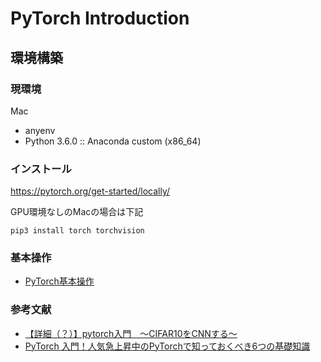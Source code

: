 # PyTorch Introduction

## 環境構築

### 現環境
Mac
- anyenv
- Python 3.6.0 :: Anaconda custom (x86_64)

### インストール
https://pytorch.org/get-started/locally/

GPU環境なしのMacの場合は下記
```
pip3 install torch torchvision
```

### 基本操作
- [PyTorch基本操作](https://github.com/xxxHAL/PyTorch/blob/master/basic-operation.ipynb)

### 参考文献
- [【詳細（？）】pytorch入門　〜CIFAR10をCNNする〜](https://qiita.com/kazetof/items/6a72926b9f8cd44c218e)
- [PyTorch 入門！人気急上昇中のPyTorchで知っておくべき6つの基礎知識](https://www.codexa.net/pytorch-python/)